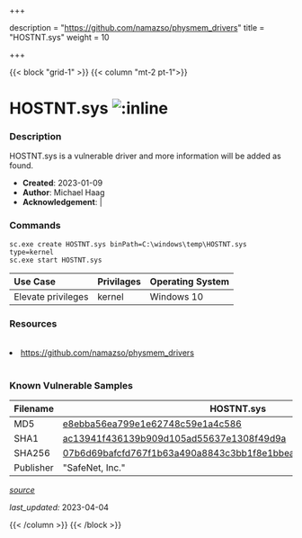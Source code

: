 +++

description = "https://github.com/namazso/physmem_drivers"
title = "HOSTNT.sys"
weight = 10

+++


{{< block "grid-1" >}}
{{< column "mt-2 pt-1">}}


# HOSTNT.sys ![:inline](/images/twitter_verified.png) 


### Description

HOSTNT.sys is a vulnerable driver and more information will be added as found.

- **Created**: 2023-01-09
- **Author**: Michael Haag
- **Acknowledgement**:  | [](https://twitter.com/)

### Commands

```
sc.exe create HOSTNT.sys binPath=C:\windows\temp\HOSTNT.sys type=kernel
sc.exe start HOSTNT.sys
```

| Use Case | Privilages | Operating System | 
|:---- | ---- | ---- |
| Elevate privileges | kernel | Windows 10 |

### Resources
<br>
<li><a href=" https://github.com/namazso/physmem_drivers"> https://github.com/namazso/physmem_drivers</a></li>
<br>

### Known Vulnerable Samples

| Filename | HOSTNT.sys |
|:---- | ---- | 
| MD5 | <a href="https://www.virustotal.com/gui/file/e8ebba56ea799e1e62748c59e1a4c586">e8ebba56ea799e1e62748c59e1a4c586</a> |
| SHA1 | <a href="https://www.virustotal.com/gui/file/ac13941f436139b909d105ad55637e1308f49d9a">ac13941f436139b909d105ad55637e1308f49d9a</a> |
| SHA256 | <a href="https://www.virustotal.com/gui/file/07b6d69bafcfd767f1b63a490a8843c3bb1f8e1bbea56176109b5743c8f7d357">07b6d69bafcfd767f1b63a490a8843c3bb1f8e1bbea56176109b5743c8f7d357</a> |
| Publisher | &#34;SafeNet, Inc.&#34; || Signature | SafeNet, Inc., VeriSign Class 3 Code Signing 2004 CA, VeriSign Class 3 Public Primary CA   || Description | Hostnt 64-bit driver |


[*source*](https://github.com/magicsword-io/LOLDrivers/tree/main/yaml/hostnt.sys.yml)

*last_updated:* 2023-04-04








{{< /column >}}
{{< /block >}}
